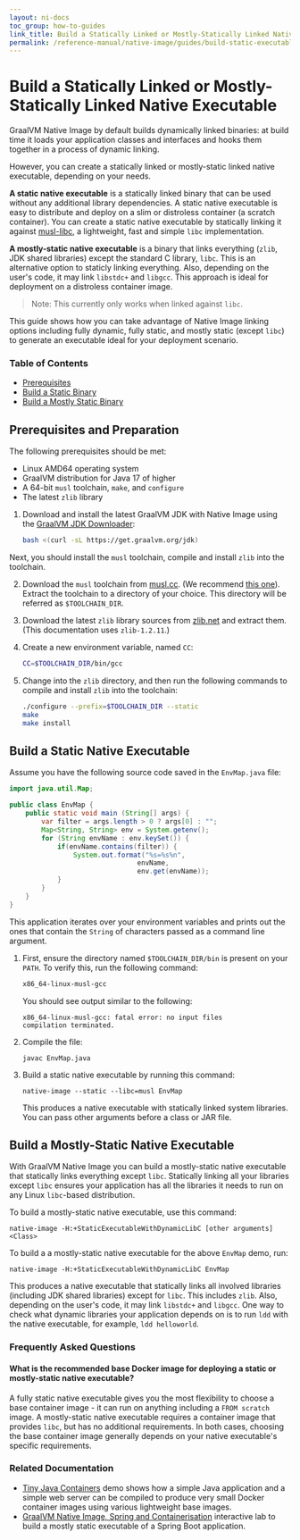 ```yaml
---
layout: ni-docs
toc_group: how-to-guides
link_title: Build a Statically Linked or Mostly-Statically Linked Native Executable
permalink: /reference-manual/native-image/guides/build-static-executables/
---
```


# Build a Statically Linked or Mostly-Statically Linked Native Executable

GraalVM Native Image by default builds dynamically linked binaries: at build time it loads your application classes and interfaces and hooks them together in a process of dynamic linking.

However, you can create a statically linked or mostly-static linked native executable, depending on your needs. 

**A static native executable** is a statically linked binary that can be used without any additional library dependencies.
A static native executable is easy to distribute and deploy on a slim or distroless container (a scratch container).
You can create a static native executable by statically linking it against [musl-libc](https://musl.libc.org/), a lightweight, fast and simple `libc` implementation.

**A mostly-static native executable** is a binary that links everything (`zlib`, JDK shared libraries) except the standard C library, `libc`. This is an alternative option to staticly linking everything. Also, depending on the user's code, it may link `libstdc+` and `libgcc`.
This approach is ideal for deployment on a distroless container image.

> Note: This currently only works when linked against `libc`.

This guide shows how you can take advantage of Native Image linking options including fully dynamic, fully static, and mostly static (except `libc`) to generate an executable ideal for your deployment scenario.

### Table of Contents

- [Prerequisites](#prerequisites-and-preparation)
- [Build a Static Binary](#build-a-static-native-executable)
- [Build a Mostly Static Binary](#build-a-mostly-static-executable)

## Prerequisites and Preparation

The following prerequisites should be met:

- Linux AMD64 operating system
- GraalVM distribution for Java 17 of higher
- A 64-bit `musl` toolchain, `make`, and `configure`
- The latest `zlib` library

1. Download and install the latest GraalVM JDK with Native Image using the [GraalVM JDK Downloader](https://github.com/graalvm/graalvm-jdk-downloader):
    ```bash
    bash <(curl -sL https://get.graalvm.org/jdk)
    ```
    
Next, you should install the `musl` toolchain, compile and install `zlib` into the toolchain.

2. Download the `musl` toolchain from [musl.cc](https://musl.cc/). (We recommend [this one](https://more.musl.cc/10/x86_64-linux-musl/x86_64-linux-musl-native.tgz)). Extract the toolchain to a directory of your choice. This directory will be referred as `$TOOLCHAIN_DIR`.

3. Download the latest `zlib` library sources from [zlib.net](https://zlib.net/) and extract them. (This documentation uses `zlib-1.2.11`.)

4. Create a new environment variable, named `CC`:
    ```bash
    CC=$TOOLCHAIN_DIR/bin/gcc
    ```

5. Change into the `zlib` directory, and then run the following commands to compile and install `zlib` into the toolchain:
    ```bash
    ./configure --prefix=$TOOLCHAIN_DIR --static
    make
    make install
    ```

## Build a Static Native Executable

Assume you have the following source code saved in the `EnvMap.java` file:

```java
import java.util.Map;

public class EnvMap {
    public static void main (String[] args) {
        var filter = args.length > 0 ? args[0] : "";
        Map<String, String> env = System.getenv();
        for (String envName : env.keySet()) {
            if(envName.contains(filter)) {
                System.out.format("%s=%s%n",
                                envName,
                                env.get(envName));
            }
        }
    }
}
```

This application iterates over your environment variables and prints out the ones that contain the `String` of characters passed as a command line argument.

1. First, ensure the directory named `$TOOLCHAIN_DIR/bin` is present on your `PATH`.
    To verify this, run the following command:
    ```bash
    x86_64-linux-musl-gcc
    ```
    You should see output similar to the following:
    ```
    x86_64-linux-musl-gcc: fatal error: no input files
    compilation terminated.
    ```
2. Compile the file:
    ```shell
    javac EnvMap.java
    ```

3. Build a static native executable by running this command:
    ```shell
    native-image --static --libc=musl EnvMap
    ```
    This produces a native executable with statically linked system libraries.
    You can pass other arguments before a class or JAR file.

## Build a Mostly-Static Native Executable

With GraalVM Native Image you can build a mostly-static native executable that statically links everything except `libc`. Statically linking all your libraries except `libc` ensures your application has all the libraries it needs to run on any Linux `libc`-based distribution.

To build a mostly-static native executable, use this command:

```shell
native-image -H:+StaticExecutableWithDynamicLibC [other arguments] <Class>
```

To build a  a mostly-static native executable for the above `EnvMap` demo, run:

```shell
native-image -H:+StaticExecutableWithDynamicLibC EnvMap
```

This produces a native executable that statically links all involved libraries (including JDK shared libraries) except for `libc`. This includes `zlib`. Also, depending on the user's code, it may link `libstdc+` and `libgcc`.
One way to check what dynamic libraries your application depends on is to run `ldd` with the native executable, for example, `ldd helloworld`.

### Frequently Asked Questions

#### What is the recommended base Docker image for deploying a static or mostly-static native executable?

A fully static native executable gives you the most flexibility to choose a base container image - it can run on anything including a `FROM scratch` image.
A mostly-static native executable requires a container image that provides `libc`, but has no additional requirements.
In both cases, choosing the base container image generally depends on your native executable's specific requirements.

### Related Documentation

* [Tiny Java Containers](https://github.com/graalvm/graalvm-demos/tree/master/tiny-java-containers) demo shows how a simple Java application and a simple web server can be compiled to produce very small Docker container images using various lightweight base images.
* [GraalVM Native Image, Spring and Containerisation](https://luna.oracle.com/lab/fdfd090d-e52c-4481-a8de-dccecdca7d68) interactive lab to build a mostly static executable of a Spring Boot application.